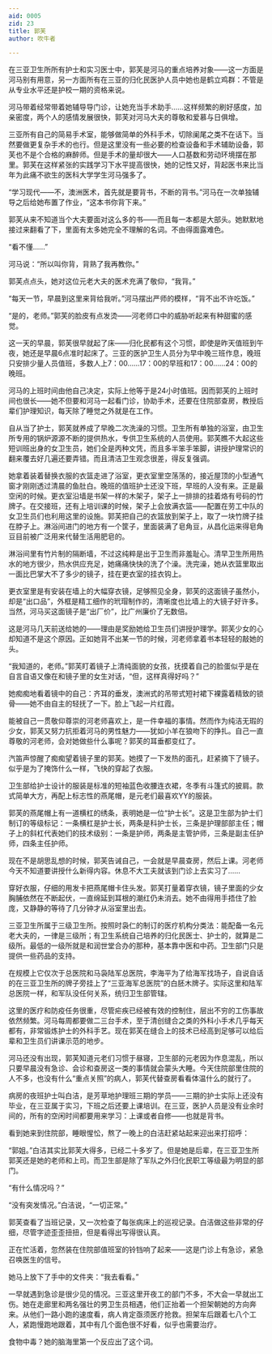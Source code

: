 ```yaml
---
aid: 0005
zid: 23
title: 郭芙
author: 吹牛者

---
```




  在三亚卫生所所有护士和实习医士中，郭芙是河马的重点培养对象——这一方面是河马别有用意，另一方面所有在三亚的归化民医护人员中她也是鹤立鸡群：不管是从专业水平还是护校一期的资格来说。

  河马带着经常带着她辅导导门诊，让她充当手术助手……这样频繁的刷好感度，加亲密度，两个人的感情发展很快，郭芙对河马大夫的尊敬和爱慕与日俱增。

  三亚所有自己的简易手术室，能够做简单的外科手术，切除阑尾之类不在话下。当然要做更复杂手术的也行。但是这里没有一些必要的检查设备和手术辅助设备，郭芙也不是个合格的麻醉师。但是手术的量却很大——人口基数和劳动环境摆在那里。郭芙在这样紧张的实践学习下水平提高很快，她的记性又好，背起医书来比当年为此痛不欲生的医科大学学生河马强多了。

  “学习现代——不，澳洲医术，首先就是要背书，不断的背书。”河马在一次单独辅导之后给她布置了作业，“这本书你背下来。”

  郭芙从来不知道当个大夫要面对这么多的书——而且每一本都是大部头。她默默地接过来翻看了下，里面有太多她完全不理解的名词。不由得面露难色。

  “看不懂……”

  河马说：“所以叫你背，背熟了我再教你。”

  郭芙点点头，她对这位元老大夫的医术充满了敬仰，“我背。”

  “每天一节，早晨到这里来背给我听。”河马摆出严师的模样，“背不出不许吃饭。”

  “是的，老师。”郭芙的脸皮有点发烫——河老师口中的威胁听起来有种甜蜜的感觉。

  这一天的早晨，郭芙很早就起了床——归化民都有这个习惯，即使是昨天值班到午夜，她还是早晨6点准时起床了。三亚的医护卫生人员分为早中晚三班作息，晚班只安排少量人员值班，多数人上7：00……17：00的早班和17：00……24：00的晚班。

  河马的上班时间由他自己决定，实际上他等于是24小时值班。因而郭芙的上班时间也很长——她不但要和河马一起看门诊，协助手术，还要在住院部查房，教授后辈们护理知识，每天除了睡觉之外就是在工作。

  自从当了护士，郭芙就养成了早晚二次洗澡的习惯。卫生所有单独的浴室，由卫生所专用的锅炉源源不断的提供热水，专供卫生系统的人员使用。郭芙瞧不大起这些短训班出身的女卫生员，她们全是丙种文凭，而且多半笨手笨脚，讲授护理常识的翻来覆去好几遍还要弄错。而且清洁卫生观念很差，得反复强调。

  她拿着装着替换衣服的衣篮走进了浴室，更衣室里空荡荡的，接近屋顶的小型通气窗才刚刚透过清晨的鱼肚白。晚班的值班护士还没下班，早班的人没有来。正是最空闲的时候。更衣室沿墙是书架一样的木架子，架子上一排排的挂着烙有号码的竹牌子。在交接班，还有上培训课的时候，架子上会放满衣篮——配置在劳工中队的女卫生员们也利用这里的设施。郭芙把自己的衣篮放到架子上，取了一块竹牌子挂在脖子上。淋浴间进门的地方有一个筐子，里面装满了皂角豆，从昌化运来得皂角豆目前被广泛用来代替生活用肥皂的。

  淋浴间里有竹片制的隔断墙，不过这纯粹是出于卫生而非羞耻心。清早卫生所用热水的地方很少，热水供应充足，她痛痛快快的洗了个澡。洗完澡，她从衣篮里取出一面比巴掌大不了多少的镜子，挂在更衣室的挂衣钩上。

  更衣室里是有安装在墙上的大幅穿衣镜，足够照见全身，郭芙的这面镜子虽然小，却是“出口品”，外框是精工细作的玳瑁制作的，清晰度也比墙上的大镜子好许多。当然，河马买这面镜子是“出厂价”，比广州廉价了无数倍。

  这是河马几天前送给她的——理由是奖励她给卫生员们讲授护理学。郭芙少女的心却知道不是这个原因。正如她背不出某一节的时候，河老师拿着书本轻轻的敲她的头。

  “我知道的，老师。”郭芙盯着镜子上清纯面貌的女孩，抚摸着自己的脸蛋似乎是在自言自语又像在和镜子里的女生对话，“但，这样真得好吗？”

  她痴痴地看着镜中的自己：齐耳的垂发，澳洲式的吊带式短衬裙下裸露着精致的锁骨——她不由自主的轻抚了一下。脸上飞起一片红霞。

  能被自己一贯敬仰尊崇的河老师喜欢上，是一件幸福的事情。然而作为纯洁无瑕的少女，郭芙又努力抗拒着河马的男性魅力——犹如小羊在狼吻下的挣扎。自己一直尊敬的河老师，会对她做些什么事呢？郭芙的耳垂都变红了。

  汽笛声惊醒了痴痴望着镜子里的郭芙。她摸了一下发热的面孔，赶紧摘下了镜子。似乎是为了掩饰什么一样，飞快的穿起了衣服。

  卫生部给护士设计的服装是标准的短袖蓝色收腰连衣裙，冬季有斗篷式的披肩。款式简单大方，再配上标志性的燕尾帽，是元老们最喜欢YY的服装。

  郭芙的燕尾帽上有一道横杠的绣条，表明她是一位“护士长”。这是卫生部为护士们制订的等级标记：一条横杠是护士长，两条是科护士长，三条是护理部部主任；帽子上的斜杠代表她们的技术级别：一条是护师，两条是主管护师，三条是副主任护师，四条主任护师。

  现在不是胡思乱想的时候，郭芙告诫自己，一会就是早晨查房，然后上课。河老师今天不知道要讲授什么新得内容。休息不大工夫就该到门诊上去实习了……

  穿好衣服，仔细的用发卡把燕尾帽卡住头发。郭芙打量着穿衣镜，镜子里面的少女胸脯依然在不断起伏，一直绵延到耳根的潮红仍未消去。她不由得用手捂住了脸庞，又静静的等待了几分钟才从浴室里出去。

  三亚卫生所属于三级卫生所。按照时袅仁的制订的医疗机构分类法：能配备一名元老大夫的，一律是三级所；有卫生系统自己培养的归化民医士、护士的，就算是二级所。最低的一级所就是和润世堂合办的那种，基本靠中医和中药。卫生部门只是提供一些药品的支持。

  在规模上它仅次于总医院和马袅陆军总医院，李海平为了给海军找场子，自说自话的在三亚卫生所的牌子旁挂上了“三亚海军总医院”的白胚木牌子。实际这里和陆军总医院一样，和军队没任何关系，统归卫生部管辖。

  这里的医疗和防疫任务很重，尽管疟疾已经被有效的控制住，层出不穷的工伤事故依然频繁。河马每周都要做二三台手术，至于清创缝合之类的外科小手术几乎每天都有，非常锻炼护士的外科手艺。现在郭芙在缝合上的技术已经高到足够可以给后辈和卫生员们讲课示范的地步。

  河马还没有出现，郭芙知道元老们习惯于昼寝，卫生部的元老因为作息混乱，所以只要早晨没有急诊、会诊和查房这一类的事情就会蒙头大睡。今天住院部里住院的人不多，也没有什么“重点关照”的病人，郭芙代替查房看看体温什么的就行了。

  病房的夜班护士叫白洁，是芳草地护理班三期的学员——三期的护士实际上还没有毕业，在三亚属于实习，下班之后还要上课培训。在三亚，医护人员是没有业余时间的，所有的空闲时间都要用来学习：上课或者自修——也就是背书。

  看到她来到住院部，睡眼惺忪，熬了一晚上的白洁赶紧站起来迎出来打招呼：

  “郭姐。”白洁其实比郭芙大得多，已经二十多岁了。但是她是后辈，在三亚卫生所郭芙还是她的老师和上司。而卫生部是除了军队之外归化民职工等级最为明显的部门。

  “有什么情况吗？”

  “没有突发情况。”白洁说，“一切正常。”

  郭芙查看了当班记录，又一次检查了每张病床上的巡视记录。白洁做这些非常的仔细，尽管字迹歪歪扭扭，但是看得出写得很认真。

  正在忙活着，忽然装在住院部值班室的铃铛响了起来——这是门诊上有急诊，紧急召唤医生的信号。

  她马上放下了手中的文件夹：“我去看看。”

  一早就遇到急诊是很少见的情况。三亚这里开夜工的部门不多，不大会一早就出工伤。她在走廊里和两名强壮的男卫生员相遇，他们正抬着一个担架朝她的方向奔来。从他们一路小跑的速度看，病人肯定亟须医疗抢救。担架车后跟着七八个工人，紧跑慢跑地跟着，其中有几个面色很不好看，似乎也需要治疗。

  食物中毒？她的脑海里第一个反应出了这个词。



